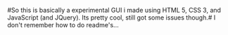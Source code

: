 #So this is basically a experimental GUI i made using HTML 5, CSS 3, and JavaScript (and JQuery). Its pretty cool, still got some issues though.#
I don't remember how to do readme's...
